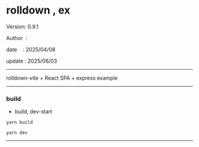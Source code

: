 ﻿# rolldown , ex

 Version: 0.9.1

 Author  :

 date    : 2025/04/08
 
 update : 2025/06/03

***

rolldown-vite + React SPA + express example

***
### build

* build, dev-start

```
yarn build

yarn dev
```

***

